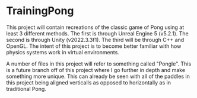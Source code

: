 # TrainingPong

This project will contain recreations of the classic game of Pong using at least 3 different methods. The first is through Unreal Engine 5 (v5.2.1). The second is through Unity (v2022.3.3f1). The third will be through C++ and OpenGL. 
The intent of this project is to become better familiar with how physics systems work in virtual environments. 

A number of files in this project will refer to something called "Pongle". This is a future branch off of this project where I go further in depth and make something more unique. This can already be seen with all of the paddles in this project being aligned verticalls as opposed to horizontally as in traditional Pong.
